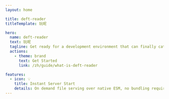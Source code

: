 ```yaml
---
layout: home

title: deft-reader
titleTemplate: 玩呢

hero:
  name: deft-reader
  text: 玩呢
  tagline: Get ready for a development environment that can finally catch up with you.
  actions:
    - theme: brand
      text: Get Started
      link: /zh/guide/what-is-deft-reader

features:
  - icon: 💡
    title: Instant Server Start
    details: On demand file serving over native ESM, no bundling required!
---
```

